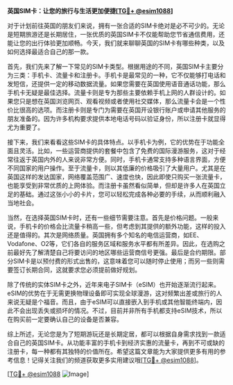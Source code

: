 **英国SIM卡：让您的旅行与生活更加便捷[[TG💪+ @esim1088](https://t.me/s/esim1088)]**

对于计划前往英国的朋友们来说，拥有一张合适的SIM卡绝对是必不可少的。无论是短期旅游还是长期居住，一张优质的英国SIM卡不仅能帮助您节省通信费用，还能让您的出行体验更加顺畅。今天，我们就来聊聊英国的SIM卡有哪些种类，以及如何选择最适合自己的那一款。

首先，我们先来了解一下常见的SIM卡类型。根据用途的不同，英国SIM卡主要分为三类：手机卡、流量卡和注册卡。手机卡是最常见的一种，它不仅能够打电话和发短信，还提供一定的移动数据流量。如果您需要在英国使用语音通话功能，那么手机卡无疑是最佳选择。流量卡则是专为那些主要依赖手机上网的人群设计的。如果您只是想在英国浏览网页、观看视频或者使用社交媒体，那么流量卡会是一个性价比很高的选项。而注册卡则是专门为需要在英国开设银行账户或申请其他服务的朋友准备的。因为许多机构要求提供本地电话号码以验证身份，所以注册卡就显得尤为重要了。

接下来，我们来看看这些SIM卡的具体特点。以手机卡为例，它的优势在于功能全面且灵活。比如，一些运营商提供的套餐中包含了免费的国际漫游服务，这对于经常往返于英国内外的人来说非常方便。同时，手机卡通常支持多种语言界面，方便不同国家的用户操作。至于流量卡，则以其低廉的价格吸引了大量用户。尤其是在英国这样的发达国家，网络覆盖范围广、速度也快，因此即使只购买一张流量卡，也能享受到非常优质的上网体验。而注册卡虽然看似简单，但却是许多人在英国立足的基础。通过这张小小的卡片，您可以轻松完成各种必要的手续，从而顺利融入当地社会。

当然，在选择英国SIM卡时，还有一些细节需要注意。首先是价格问题。一般来说，手机卡的价格会比流量卡稍高一些，但考虑到其提供的额外功能，这样的投入还是值得的。其次是网络质量。英国拥有多个知名的电信运营商，如EE、Vodafone、O2等，它们各自的服务区域和服务水平都有所差异。因此，在选购之前最好先了解清楚自己将要访问的地区哪些运营商信号更强。最后是合约期限。部分SIM卡是以预付费的形式出售的，这意味着您可以随时停止使用；而另一些则需要签订长期合同，这就要求您必须提前做好规划。

除了传统的实体SIM卡之外，近年来电子SIM卡（eSIM）也开始逐渐流行起来。eSIM的优势在于无需更换物理设备即可实现全球漫游，这对频繁出差或旅行的人来说无疑是个福音。而且，由于eSIM可以直接嵌入到手机或其他智能终端内，因此不会出现丢失或损坏的情况。不过，目前并非所有手机都支持eSIM技术，所以在购买前一定要确认自己的设备是否兼容。

综上所述，无论您是为了短期游玩还是长期定居，都可以根据自身需求找到一款适合自己的英国SIM卡。从功能丰富的手机卡到经济实惠的流量卡，再到不可或缺的注册卡，每一种都有其独特的价值所在。希望这篇文章能为大家提供更多有用的参考信息！记得关注我们的频道获取更多实用建议哦[[TG💪+ @esim1088](https://t.me/s/esim1088)]。

[[TG💪+ @esim1088](https://t.me/s/esim1088) ![Image](https://i.postimg.cc/4NQfJmqS/Snipaste-2025-05-13-00-14-12.png)]